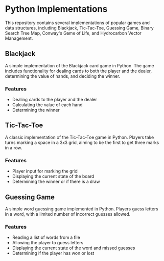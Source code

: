 # Python Implementations

This repository contains several implementations of popular games and data structures, including Blackjack, Tic-Tac-Toe, Guessing Game, Binary Search Tree Map, Conway's Game of Life, and Hydrocarbon Vector Management.

## Blackjack

A simple implementation of the Blackjack card game in Python. The game includes functionality for dealing cards to both the player and the dealer, determining the value of hands, and deciding the winner.

### Features
- Dealing cards to the player and the dealer
- Calculating the value of each hand
- Determining the winner

## Tic-Tac-Toe

A classic implementation of the Tic-Tac-Toe game in Python. Players take turns marking a space in a 3x3 grid, aiming to be the first to get three marks in a row.

### Features
- Player input for marking the grid
- Displaying the current state of the board
- Determining the winner or if there is a draw


## Guessing Game

A simple word guessing game implemented in Python. Players guess letters in a word, with a limited number of incorrect guesses allowed.

### Features
- Reading a list of words from a file
- Allowing the player to guess letters
- Displaying the current state of the word and missed guesses
- Determining if the player has won or lost
